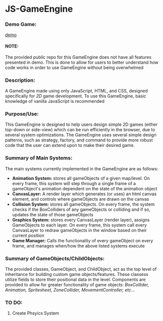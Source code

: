 # **JS-GameEngine**



### **Demo Game:**
[demo](https://youtu.be/22Wo9riPfmc)

#### **NOTE:**
The provided public repo for this GameEngine does not have all features presented in demo. This is done to allow for users to better understand how code works in order to use GameEngine without being overwhelmed



### **Description:**
A GameEngine made using only JavaScript, HTML, and CSS, designed specifically for _2D_ game development. To use this GameEngine, basic knowledge of vanilla JavaScript is recommended 

### **Purpose/Use:**
This GameEngine is designed to help users design simple 2D games (either top-down or side-view) which can be run efficiently in the browser, due to several system optimizations. The GameEngine uses several simple design patterns, such as strategy, factory, and command to provide more robust code that the user can extend upon to make their desired game.  


### **Summary of Main Systems:**
The main systems currently implemented in the GameEngine are as follows:
* **Animation System:** stores all gameObjects of a given map/level. On every frame, this system will step through a single frame of a gameObject's animation dependent on the state of the animation object
* **CanvasLayer:** A render layer which generates (or uses) an html canvas element, and controls where gameObjects are drawn on the canvas
* **Collision System:** stores all gameObjects. On every frame, the system checks if the BoxColliders of any gameObjects or colliding and if so, updates the state of those gameObjects
* **Graphics System:** stores every CanvasLayer (render layer), assigns GameObjects to each layer. On every frame, this system call every CanvasLayer to redraw gameObjects in the window based on their current position
* **Game Manager:** Calls the functionality of every gameObject on every frame, and manages when/how the above listed systems execute


### **Summary of GameObjects/ChildObjects:**
The provided classes, GameObject, and ChildObject, act as the top level of inheritance for building custom game objects/features. These classess utilize fields to store their positional data in the level. Components are provided to allow for greater functionality of game objects: _BoxCollider, Animation, Spritesheet, ZoneCollider, MovementController, etc..._

### **TO DO:**
1. Create Phsyics System
